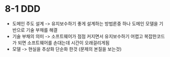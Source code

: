 # 8-1 DDD

* 도메인 주도 설계 ->  유지보수하기 좋게 설계하는 방법론중 하나 도메인 모델을 기반으로 기술 부채를 해결
* 기술 부채의 의미 ->  소프트웨어가 점점 커지면서 유지보수하기 어렵고 복잡한코드가 되면 소프트웨어를 손대는데 시간이 오래걸리게됨
* 모델 -> 현실을 추상화 단순화 한것 (문제의 본질을 보는것)
